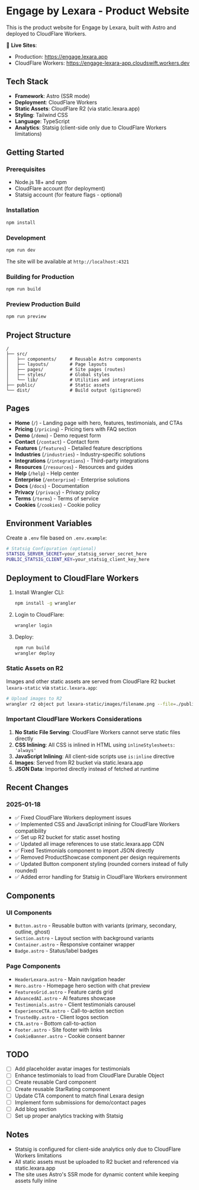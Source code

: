 # Engage by Lexara - Product Website

This is the product website for Engage by Lexara, built with Astro and deployed to CloudFlare Workers.

🔗 **Live Sites**:
- Production: https://engage.lexara.app
- CloudFlare Workers: https://engage-lexara-app.cloudswift.workers.dev

## Tech Stack

- **Framework**: Astro (SSR mode)
- **Deployment**: CloudFlare Workers
- **Static Assets**: CloudFlare R2 (via static.lexara.app)
- **Styling**: Tailwind CSS
- **Language**: TypeScript
- **Analytics**: Statsig (client-side only due to CloudFlare Workers limitations)

## Getting Started

### Prerequisites

- Node.js 18+ and npm
- CloudFlare account (for deployment)
- Statsig account (for feature flags - optional)

### Installation

```bash
npm install
```

### Development

```bash
npm run dev
```

The site will be available at `http://localhost:4321`

### Building for Production

```bash
npm run build
```

### Preview Production Build

```bash
npm run preview
```

## Project Structure

```
/
├── src/
│   ├── components/     # Reusable Astro components
│   ├── layouts/        # Page layouts
│   ├── pages/          # Site pages (routes)
│   ├── styles/         # Global styles
│   └── lib/            # Utilities and integrations
├── public/             # Static assets
└── dist/               # Build output (gitignored)
```

## Pages

- **Home** (`/`) - Landing page with hero, features, testimonials, and CTAs
- **Pricing** (`/pricing`) - Pricing tiers with FAQ section
- **Demo** (`/demo`) - Demo request form
- **Contact** (`/contact`) - Contact form
- **Features** (`/features`) - Detailed feature descriptions
- **Industries** (`/industries`) - Industry-specific solutions
- **Integrations** (`/integrations`) - Third-party integrations
- **Resources** (`/resources`) - Resources and guides
- **Help** (`/help`) - Help center
- **Enterprise** (`/enterprise`) - Enterprise solutions
- **Docs** (`/docs`) - Documentation
- **Privacy** (`/privacy`) - Privacy policy
- **Terms** (`/terms`) - Terms of service
- **Cookies** (`/cookies`) - Cookie policy

## Environment Variables

Create a `.env` file based on `.env.example`:

```bash
# Statsig Configuration (optional)
STATSIG_SERVER_SECRET=your_statsig_server_secret_here
PUBLIC_STATSIG_CLIENT_KEY=your_statsig_client_key_here
```

## Deployment to CloudFlare Workers

1. Install Wrangler CLI:
   ```bash
   npm install -g wrangler
   ```

2. Login to CloudFlare:
   ```bash
   wrangler login
   ```

3. Deploy:
   ```bash
   npm run build
   wrangler deploy
   ```

### Static Assets on R2

Images and other static assets are served from CloudFlare R2 bucket `lexara-static` via `static.lexara.app`:

```bash
# Upload images to R2
wrangler r2 object put lexara-static/images/filename.png --file=./public/images/filename.png --remote
```

### Important CloudFlare Workers Considerations

1. **No Static File Serving**: CloudFlare Workers cannot serve static files directly
2. **CSS Inlining**: All CSS is inlined in HTML using `inlineStylesheets: 'always'`
3. **JavaScript Inlining**: All client-side scripts use `is:inline` directive
4. **Images**: Served from R2 bucket via static.lexara.app
5. **JSON Data**: Imported directly instead of fetched at runtime

## Recent Changes

### 2025-01-18
- ✅ Fixed CloudFlare Workers deployment issues
- ✅ Implemented CSS and JavaScript inlining for CloudFlare Workers compatibility
- ✅ Set up R2 bucket for static asset hosting
- ✅ Updated all image references to use static.lexara.app CDN
- ✅ Fixed Testimonials component to import JSON directly
- ✅ Removed ProductShowcase component per design requirements
- ✅ Updated Button component styling (rounded corners instead of fully rounded)
- ✅ Added error handling for Statsig in CloudFlare Workers environment

## Components

### UI Components
- `Button.astro` - Reusable button with variants (primary, secondary, outline, ghost)
- `Section.astro` - Layout section with background variants
- `Container.astro` - Responsive container wrapper
- `Badge.astro` - Status/label badges

### Page Components
- `HeaderLexara.astro` - Main navigation header
- `Hero.astro` - Homepage hero section with chat preview
- `FeaturesGrid.astro` - Feature cards grid
- `AdvancedAI.astro` - AI features showcase
- `Testimonials.astro` - Client testimonials carousel
- `ExperienceCTA.astro` - Call-to-action section
- `TrustedBy.astro` - Client logos section
- `CTA.astro` - Bottom call-to-action
- `Footer.astro` - Site footer with links
- `CookieBanner.astro` - Cookie consent banner

## TODO

- [ ] Add placeholder avatar images for testimonials
- [ ] Enhance testimonials to load from CloudFlare Durable Object
- [ ] Create reusable Card component
- [ ] Create reusable StarRating component
- [ ] Update CTA component to match final Lexara design
- [ ] Implement form submissions for demo/contact pages
- [ ] Add blog section
- [ ] Set up proper analytics tracking with Statsig

## Notes

- Statsig is configured for client-side analytics only due to CloudFlare Workers limitations
- All static assets must be uploaded to R2 bucket and referenced via static.lexara.app
- The site uses Astro's SSR mode for dynamic content while keeping assets fully inline